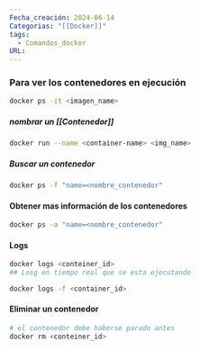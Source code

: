 ```yaml
---
Fecha_creación: 2024-06-14
Categorias: "[[Docker]]"
tags:
  - Comandos_docker
URL:
---
```

### Para ver los contenedores en ejecución 
```bash
docker ps -it <imagen_name>
```


##### nombrar un [[Contenedor]]

```bash
docker run --name <container-name> <img_name>
```

##### Buscar un contenedor

```bash
docker ps -f "name=<nombre_contenedor"
```

#### Obtener mas información de los contenedores

```bash
docker ps -a "name=<nombre_contenedor"
```

#### Logs

```bash
docker logs <conteiner_id>
## Losg en tiempo real que se esta ejecutando

docker logs -f <container_id>
```

#### Eliminar un contenedor
```bash
# el contenedor debe haberse parado antes
docker rm <conteiner_id>
```